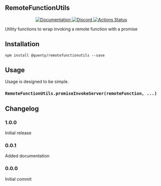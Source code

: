 ## RemoteFunctionUtils
<div align="center">
  <a href="http://quenty.github.io/api/">
    <img src="https://img.shields.io/badge/docs-website-green.svg" alt="Documentation" />
  </a>
  <a href="https://discord.gg/mhtGUS8">
    <img src="https://img.shields.io/badge/discord-nevermore-blue.svg" alt="Discord" />
  </a>
  <a href="https://github.com/Quenty/NevermoreEngine/actions">
    <img src="https://github.com/Quenty/NevermoreEngine/workflows/luacheck/badge.svg" alt="Actions Status" />
  </a>
</div>

Utility functions to wrap invoking a remote function with a promise

## Installation
```
npm install @quenty/remotefunctionutils --save
```

## Usage
Usage is designed to be simple.

### `RemoteFunctionUtils.promiseInvokeServer(remoteFunction, ...)`


## Changelog

### 1.0.0
Initial release

### 0.0.1
Added documentation

### 0.0.0
Initial commit